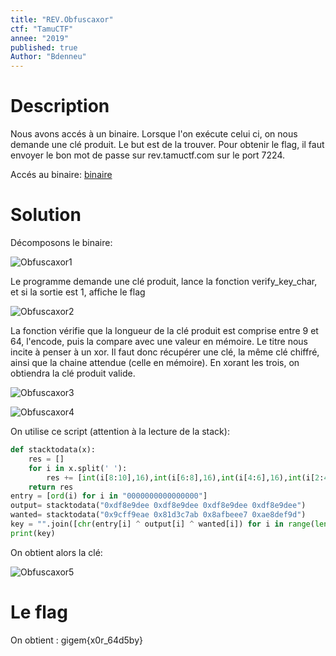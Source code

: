 ```yaml
---
title: "REV.Obfuscaxor"
ctf: "TamuCTF"
annee: "2019"
published: true
Author: "Bdenneu"
---
```

# Description
Nous avons accés à un binaire.
Lorsque l'on exécute celui ci, on nous demande une clé produit. Le but est de la trouver. Pour obtenir le flag, il faut envoyer le bon mot de passe sur rev.tamuctf.com sur le port 7224.

Accés au binaire: [binaire](/writeup-scripts/2018-2019/TamuCTF2019/source/obfuscaxor)

# Solution

Décomposons le binaire:

![Obfuscaxor1](/assets/images/TamuCTF2019/tamuctf2019_obfuscaxor1.png)

Le programme demande une clé produit, lance la fonction verify_key_char, et si la sortie est 1, affiche le flag

![Obfuscaxor2](/assets/images/TamuCTF2019/tamuctf2019_obfuscaxor2.png)

La fonction vérifie que la longueur de la clé produit est comprise entre 9 et 64, l'encode, puis la compare avec une valeur en mémoire. Le titre nous incite à penser à un xor. Il faut donc récupérer une clé, la même clé chiffré, ainsi que la chaine attendue (celle en mémoire).
En xorant les trois, on obtiendra la clé produit valide.

![Obfuscaxor3](/assets/images/TamuCTF2019/tamuctf2019_obfuscaxor4.png)

![Obfuscaxor4](/assets/images/TamuCTF2019/tamuctf2019_obfuscaxor3.png)

On utilise ce script (attention à la lecture de la stack):

```python
def stacktodata(x):
	res = []
	for i in x.split(' '):
		res += [int(i[8:10],16),int(i[6:8],16),int(i[4:6],16),int(i[2:4],16)]
	return res
entry = [ord(i) for i in "0000000000000000"]
output= stacktodata("0xdf8e9dee 0xdf8e9dee 0xdf8e9dee 0xdf8e9dee")
wanted= stacktodata("0x9cff9eae 0x81d3c7ab 0x8afbeee7 0xae8def9d")
key = "".join([chr(entry[i] ^ output[i] ^ wanted[i]) for i in range(len(entry))])
print(key)
```

On obtient alors la clé:

![Obfuscaxor5](/assets/images/TamuCTF2019/tamuctf2019_obfuscaxor5.png)

# Le flag

On obtient : gigem{x0r_64d5by}
